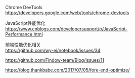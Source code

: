 Chrome DevTools  
https://developers.google.com/web/tools/chrome-devtools

JavaScript性能优化  
https://www.cnblogs.com/developersupport/p/JavaScript-Performance.html 


前端性能优化相关  
https://github.com/wy-ei/notebook/issues/34

https://github.com/Findow-team/Blog/issues/11

https://blog.thankbabe.com/2017/07/05/fore-end-optimize/

